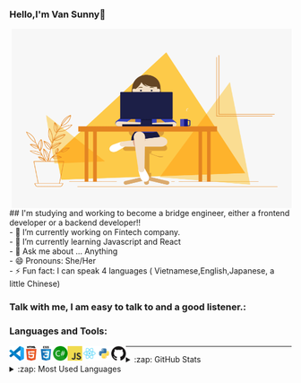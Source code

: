 ### Hello,I'm Van Sunny👋

<!--
**HoangThaoVan/HoangThaoVan** is a ✨ _special_ ✨ repository because its `README.md` (this file) appears on your GitHub profile.
-->

 <img align="right" alt="GIF" src="https://github.com/HoangThaoVan/HoangThaoVan/blob/main/Image/code.gif" width="500" height="320" />
<!--https://github.com/arsentieva/arsentieva/blob/main/code.gif?raw=true-->
## I'm studying and working to become a bridge engineer, either a frontend developer or a backend developer!!<br>
- 🔭 I’m currently working on Fintech company.<br>
- 🌱 I’m currently learning Javascript and React <br><!-- 👯 I’m looking to collaborate on open source-->
- 💬 Ask me about ... Anything <br>
- 😄 Pronouns: She/Her<br>
- ⚡ Fun fact: I can speak 4 languages ( Vietnamese,English,Japanese, a little Chinese)<br>


### Talk with me, I am easy to talk to and a good listener.:
<!--[<img align="left" alt="holisitc_developer | LinkedIn" width="22px" src="https://cdn.jsdelivr.net/npm/simple-icons@v3/icons/linkedin.svg" />][linkedin]

<br />
-->
### Languages and Tools:
<!--**TEST**[<img align="left" alt="HTML5" width="26px" src="https://raw.githubusercontent.com/github/explore/80688e429a7d4ef2fca1e82350fe8e3517d3494d/topics/html/html.png" />]<!--[youtube]-->
<img align="left" alt="Visual Studio Code" width="26px" src="https://raw.githubusercontent.com/github/explore/80688e429a7d4ef2fca1e82350fe8e3517d3494d/topics/visual-studio-code/visual-studio-code.png" /><!--[youtube]-->
<img align="left" alt="HTML5" width="26px" src="https://raw.githubusercontent.com/github/explore/80688e429a7d4ef2fca1e82350fe8e3517d3494d/topics/html/html.png" /><!--[youtube]-->
<img align="left" alt="CSS3" width="26px" src="https://raw.githubusercontent.com/github/explore/80688e429a7d4ef2fca1e82350fe8e3517d3494d/topics/css/css.png" /><!--[youtube]-->
<img align="left" alt="CSharp" width="26px" src="https://raw.githubusercontent.com/github/explore/80688e429a7d4ef2fca1e82350fe8e3517d3494d/topics/csharp/csharp.png" /><!--[youtube]-->
<img align="left" alt="JavaScript" width="26px" src="https://raw.githubusercontent.com/github/explore/80688e429a7d4ef2fca1e82350fe8e3517d3494d/topics/javascript/javascript.png" />
<img align="left" alt="React" width="26px" src="https://raw.githubusercontent.com/github/explore/80688e429a7d4ef2fca1e82350fe8e3517d3494d/topics/react/react.png" />
<img align="left" alt="python" width="26px" src="https://raw.githubusercontent.com/github/explore/80688e429a7d4ef2fca1e82350fe8e3517d3494d/topics/python/python.png" />
<img align="left" alt="GitHub" width="26px" src="https://raw.githubusercontent.com/github/explore/78df643247d429f6cc873026c0622819ad797942/topics/github/github.png" />

---

<details>
  <summary>:zap: GitHub Stats</summary>

  <img align="left" alt="Van Sunny's GitHub Stats" src="https://github-readme-stats.vercel.app/api?username=HoangThaoVan&show_icons=true&hide_border=true" />

</details>

<details>
  <summary>:zap: Most Used Languages</summary>

<img align="left" alt="Van Sunny's GitHub Top Languages" src="https://github-readme-stats.vercel.app/api/top-langs/?username=HoangThaoVan" />

</details>

<!--[website]: https://holistic-developer.com/
[youtube]: https://www.youtube.com/channel/UCD6bHzIZCJJcJD6QHGUIyrw
[instagram]: https://www.instagram.com/holistic_developer/
[linkedin]: https://linkedin.com/in/annaarsentieva
[portfolio]: https://arsentieva.github.io/profile/-->
